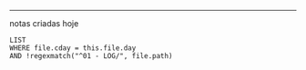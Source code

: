 

---
notas criadas hoje
```dataview
LIST
WHERE file.cday = this.file.day
AND !regexmatch("^01 - LOG/", file.path)
```
